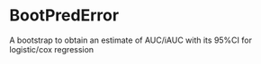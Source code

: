 # BootPredError
A bootstrap to obtain an estimate of AUC/iAUC with its 95%CI for logistic/cox regression
